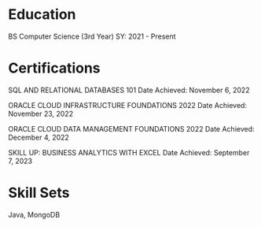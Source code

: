 # Education
BS Computer Science (3rd Year)
SY: 2021 - Present

# Certifications
SQL AND RELATIONAL DATABASES 101 
Date Achieved: November 6, 2022

ORACLE CLOUD INFRASTRUCTURE FOUNDATIONS 2022 
Date Achieved: November 23, 2022

ORACLE CLOUD DATA MANAGEMENT FOUNDATIONS 2022 
Date Achieved: December 4, 2022

SKILL UP: BUSINESS ANALYTICS WITH EXCEL
Date Achieved: September 7, 2023

# Skill Sets
Java, MongoDB

